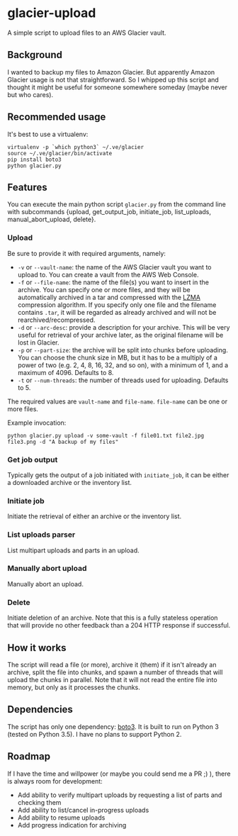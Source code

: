 # glacier-upload

A simple script to upload files to an AWS Glacier vault.

## Background

I wanted to backup my files to Amazon Glacier. But apparently Amazon Glacier usage is not that straightforward. So I whipped up this script and thought it might be useful for someone somewhere someday (maybe never but who cares).


## Recommended usage
It's best to use a virtualenv:
```
virtualenv -p `which python3` ~/.ve/glacier
source ~/.ve/glacier/bin/activate
pip install boto3
python glacier.py
```

## Features

You can execute the main python script `glacier.py` from the command line with subcommands {upload, get_output_job, initiate_job, list_uploads, manual_abort_upload, delete}.

### Upload
Be sure to provide it with required arguments, namely:

- `-v` or `--vault-name`: the name of the AWS Glacier vault you want to upload to. You can create a vault from the AWS Web Console.
- `-f` or `--file-name`: the name of the file(s) you want to insert in the archive. You can specify one or more files, and they will be automatically archived in a tar and compressed with the [LZMA](https://en.wikipedia.org/wiki/Lempel%E2%80%93Ziv%E2%80%93Markov_chain_algorithm) compression algorithm. If you specify only one file and the filename contains `.tar`, it will be regarded as already archived and will not be rearchived/recompressed.
- `-d` or `--arc-desc`: provide a description for your archive. This will be very useful for retrieval of your archive later, as the original filename will be lost in Glacier.
- `-p` or `--part-size`: the archive will be split into chunks before uploading. You can choose the chunk size in MB, but it has to be a multiply of a power of two (e.g. 2, 4, 8, 16, 32, and so on), with a minimum of 1, and a maximum of 4096. Defaults to 8.
- `-t` or `--num-threads`: the number of threads used for uploading. Defaults to 5.

The required values are `vault-name` and `file-name`. `file-name` can be one or more files.

Example invocation:

```
python glacier.py upload -v some-vault -f file01.txt file2.jpg file3.png -d "A backup of my files"
```

### Get job output
Typically gets the output of a job initiated with `initiate_job`, it can be either a downloaded archive or the inventory list.

### Initiate job
Initiate the retrieval of either an archive or the inventory list.

### List uploads parser
List multipart uploads and parts in an upload.

### Manually abort upload
Manually abort an upload.

### Delete
Initiate deletion of an archive. Note that this is a fully stateless operation that will provide no other feedback than a 204 HTTP response if successful.


## How it works

The script will read a file (or more), archive it (them) if it isn't already an archive, split the file into chunks, and spawn a number of threads that will upload the chunks in parallel. Note that it will not read the entire file into memory, but only as it processes the chunks.

## Dependencies

The script has only one dependency: [boto3](https://github.com/boto/boto3/). It is built to run on Python 3 (tested on Python 3.5). I have no plans to support Python 2.

## Roadmap

If I have the time and willpower (or maybe you could send me a PR ;) ), there is always room for development:

- Add ability to verify multipart uploads by requesting a list of parts and checking them
- Add ability to list/cancel in-progress uploads
- Add ability to resume uploads
- Add progress indication for archiving
